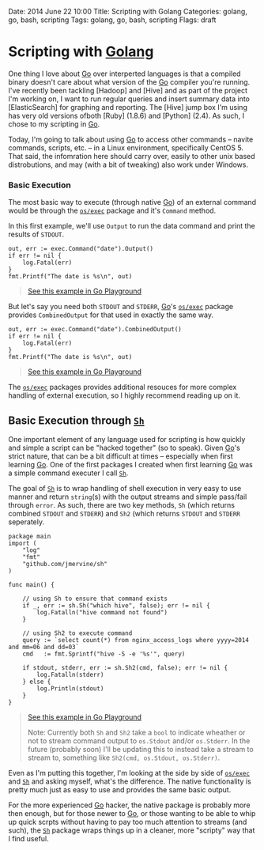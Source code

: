 Date: 2014 June 22 10:00
Title: Scripting with Golang
Categories: golang, go, bash, scripting
Tags: golang, go, bash, scripting
Flags: draft

# Scripting with [Golang][Go]

One thing I love about [Go] over interperted languages is that a compiled binary doesn't care about what version of the [Go] compiler you're running. I've recently been tackling [Hadoop] and [Hive] and as part of the project I'm working on, I want to run regular queries and insert summary data into [ElasticSearch] for graphing and reporting. The [Hive] jump box I'm using has very old versions ofboth [Ruby] (1.8.6) and [Python] (2.4). As such, I chose to my scripting in [Go].

Today, I'm going to talk about using [Go] to access other commands &ndash; navite commands, scripts, etc. &ndash; in a Linux environment, specifically CentOS 5. That said, the infomration here should carry over, easily to other unix based distrobutions, and may (with a bit of tweaking) also work under Windows.

### Basic Execution

The most basic way to execute (through native [Go]) of an external command would be through the [`os/exec`] package and it's `Command` method.

In this first example, we'll use `Output` to run the data command and print the results of `STDOUT`.

	out, err := exec.Command("date").Output()
	if err != nil {
		log.Fatal(err)
	}
	fmt.Printf("The date is %s\n", out)

> [See this example in Go Playground](http://play.golang.org/p/1-kCAKb5hN)

But let's say you need both `STDOUT` and `STDERR`, [Go]'s [`os/exec`] package provides `CombinedOutput` for that used in exactly the same way.

	out, err := exec.Command("date").CombinedOutput()
	if err != nil {
		log.Fatal(err)
	}
	fmt.Printf("The date is %s\n", out)

> [See this example in Go Playground](http://play.golang.org/p/jrVF-WDwXS)

The [`os/exec`] packages provides additional resouces for more complex handling of external execution, so I highly recommend reading up on it.


## Basic Execution through [`Sh`]

One important element of any language used for scripting is how quickly and simple a script can be "hacked together" (so to speak). Given [Go]'s strict nature, that can be a bit difficult at times &ndash; especially when first learning [Go]. One of the first packages I created when first learning [Go] was a simple command executer I call [`Sh`]. 

The goal of [`Sh`] is to wrap handling of shell execution in very easy to use manner and return `string`(s) with the output streams and simple pass/fail through `error`. As such, there are two key methods, `Sh` (which returns combined `STDOUT` and `STDERR`) and `Sh2` (which returns `STDOUT` and `STDERR` seperately.

    package main
    import (
        "log"
        "fmt"
        "github.com/jmervine/sh"
    )
    
    func main() {
        
        // using Sh to ensure that command exists
        if _, err := sh.Sh("which hive", false); err != nil {
            log.Fatalln("hive command not found")
        }
        
        // using Sh2 to execute command
        query := `select count(*) from nginx_access_logs where yyyy=2014 and mm=06 and dd=03`
        cmd   := fmt.Sprintf("hive -S -e '%s'", query)
                    
        if stdout, stderr, err := sh.Sh2(cmd, false); err != nil {
            log.Fatalln(stderr)
        } else {
            log.Println(stdout)
        }
    }
    
> [See this example in Go Playground](http://play.golang.org/p/OHsSTJ68N7)
>
> Note: Currently both `Sh` and `Sh2` take a `bool` to indicate wheather or not to stream command output to `os.Stdout` and/or `os.Stderr`. In the future (probably soon) I'll be updating this to instead take a stream to stream to, something like `Sh2(cmd, os.Stdout, os.Stderr)`.

Even as I'm putting this together, I'm looking at the side by side of [`os/exec`] and [`Sh`] and asking myself, what's the difference. The native functionality is pretty much just as easy to use and provides the same basic output. 

For the more experienced [Go] hacker, the native package is probably more then enough, but for those newer to [Go], or those wanting to be able to whip up quick scrpts without having to pay too much attention to streams (and such), the [`Sh`] package wraps things up in a cleaner, more "scripty" way that I find useful.


[Go]: http://golang.org/
[`os/exec`]: http://godoc.org/os/exec/
[`Sh`]: http://godoc.org/github.com/jmervine/sh
